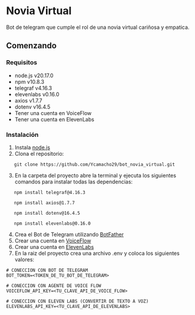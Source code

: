 # Novia Virtual

Bot de telegram que cumple el rol de una novia virtual cariñosa y empatica.

## Comenzando
### Requisitos

- node.js v20.17.0
- npm v10.8.3
- telegraf v4.16.3
- elevenlabs v0.16.0
- axios v1.7.7
- dotenv v16.4.5
- Tener una cuenta en VoiceFlow
- Tener una cuenta en ElevenLabs

### Instalación

1. Instala [node.js](https://nodejs.org/en)
2. Clona el repositorio:
~~~
   git clone https://github.com/Ycamacho29/bot_novia_virtual.git
~~~
3. En la carpeta del proyecto abre la terminal y ejecuta los siguientes comandos
para instalar todas las dependencias:
~~~
   npm install telegraf@4.16.3
~~~
~~~
   npm install axios@1.7.7
~~~
~~~
   npm install dotenv@16.4.5
~~~
~~~
   npm install elevenlabs@0.16.0
~~~
4. Crea el Bot de Telegram utilizando [BotFather](https://t.me/BotFather)  
5. Crear una cuenta en [VoiceFlow](https://www.voiceflow.com/)
6. Crear una cuenta en [ElevenLabs](https://elevenlabs.io/)
7. En la raiz del proyecto crea una archivo .env y coloca los siguientes valores:
~~~
# CONECCION CON BOT DE TELEGRAM
BOT_TOKEN=<TOKEN_DE_TU_BOT_DE_TELEGRAM>

# CONECCION CON AGENTE DE VOICE FLOW
VOICEFLOW_API_KEY=<TU_CLAVE_API_DE_VOICE_FLOW>

# CONECCION CON ELEVEN LABS (CONVERTIR DE TEXTO A VOZ)
ELEVENLABS_API_KEY=<TU_CLAVE_API_DE_ELEVENLABS>
~~~
